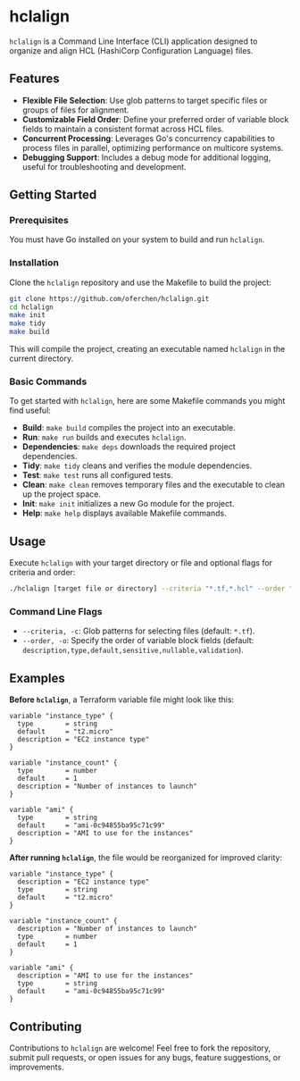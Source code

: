 # hclalign

`hclalign` is a Command Line Interface (CLI) application designed to organize and align HCL (HashiCorp Configuration Language) files.

## Features

- **Flexible File Selection**: Use glob patterns to target specific files or groups of files for alignment.
- **Customizable Field Order**: Define your preferred order of variable block fields to maintain a consistent format across HCL files.
- **Concurrent Processing**: Leverages Go's concurrency capabilities to process files in parallel, optimizing performance on multicore systems.
- **Debugging Support**: Includes a debug mode for additional logging, useful for troubleshooting and development.

## Getting Started

### Prerequisites

You must have Go installed on your system to build and run `hclalign`.

### Installation

Clone the `hclalign` repository and use the Makefile to build the project:

```sh
git clone https://github.com/oferchen/hclalign.git
cd hclalign
make init
make tidy
make build
```

This will compile the project, creating an executable named `hclalign` in the current directory.

### Basic Commands

To get started with `hclalign`, here are some Makefile commands you might find useful:

- **Build**: `make build` compiles the project into an executable.
- **Run**: `make run` builds and executes `hclalign`.
- **Dependencies**: `make deps` downloads the required project dependencies.
- **Tidy**: `make tidy` cleans and verifies the module dependencies.
- **Test**: `make test` runs all configured tests.
- **Clean**: `make clean` removes temporary files and the executable to clean up the project space.
- **Init**: `make init` initializes a new Go module for the project.
- **Help**: `make help` displays available Makefile commands.

## Usage

Execute `hclalign` with your target directory or file and optional flags for criteria and order:

```sh
./hclalign [target file or directory] --criteria "*.tf,*.hcl" --order "description,type,default,sensitive,nullable,validation"
```

### Command Line Flags

- `--criteria, -c`: Glob patterns for selecting files (default: `*.tf`).
- `--order, -o`: Specify the order of variable block fields (default: `description,type,default,sensitive,nullable,validation`).

## Examples

**Before `hclalign`**, a Terraform variable file might look like this:

```hcl
variable "instance_type" {
  type        = string
  default     = "t2.micro"
  description = "EC2 instance type"
}

variable "instance_count" {
  type        = number
  default     = 1
  description = "Number of instances to launch"
}

variable "ami" {
  type        = string
  default     = "ami-0c94855ba95c71c99"
  description = "AMI to use for the instances"
}
```

**After running `hclalign`**, the file would be reorganized for improved clarity:

```hcl
variable "instance_type" {
  description = "EC2 instance type"
  type        = string
  default     = "t2.micro"
}

variable "instance_count" {
  description = "Number of instances to launch"
  type        = number
  default     = 1
}

variable "ami" {
  description = "AMI to use for the instances"
  type        = string
  default     = "ami-0c94855ba95c71c99"
}
```

## Contributing

Contributions to `hclalign` are welcome! Feel free to fork the repository, submit pull requests, or open issues for any bugs, feature suggestions, or improvements.
